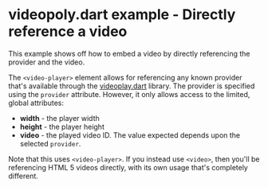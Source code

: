 # videopoly.dart example - Directly reference a video

This example shows off how to embed a video by directly referencing the
provider and the video.

The `<video-player>` element allows for referencing any known provider that's
available through the
[videoplay.dart](https://pub.dartlang.org/packages/videoplay)
library.  The provider is specified using the `provider` attribute.
However, it only allows access to the limited, global attributes:

* **width** - the player width
* **height** - the player height
* **video** - the played video ID.  The value expected depends upon the
  selected `provider`.

Note that this uses `<video-player>`.  If you instead use `<video>`, then
you'll be referencing HTML 5 videos directly, with its own usage that's
completely different.

